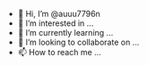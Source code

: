 - 👋 Hi, I’m @auuu7796n
- 👀 I’m interested in ...
- 🌱 I’m currently learning ...
- 💞️ I’m looking to collaborate on ...
- 📫 How to reach me ...

<!---
auuu7796n/auuu7796n is a ✨ special ✨ repository because its `README.md` (this file) appears on your GitHub profile.
You can click the Preview link to take a look at your changes.
--->
